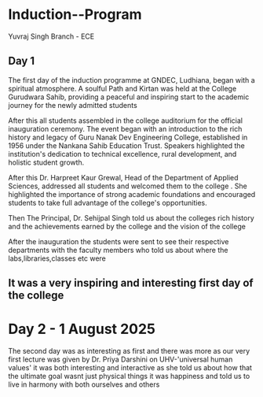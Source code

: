 # Induction--Program
Yuvraj Singh
Branch - ECE
## Day 1
The first day of the induction programme at
GNDEC, Ludhiana, began with a spiritual 
atmosphere. A soulful Path and Kirtan was
held at the College Gurudwara Sahib, 
providing a peaceful and inspiring start 
to the academic journey for the newly 
admitted students

After this all students assembled in the college auditorium for the official inauguration ceremony. The event began with an introduction to the rich history and legacy of Guru Nanak Dev Engineering College, established in 1956 under the Nankana Sahib Education Trust. Speakers highlighted the institution's dedication to technical excellence, rural development, and holistic student growth.


After this Dr. Harpreet Kaur Grewal, Head of the Department of Applied Sciences, addressed all students and welcomed them to the college . She highlighted the importance of strong academic foundations and encouraged students to take full advantage of the college's opportunities.

Then The Principal, Dr. Sehijpal Singh told us about the colleges rich history and the achievements earned by the college and the vision of the college

After the inauguration the students were sent to see their respective departments with the faculty members who told us about where the labs,libraries,classes etc were

## It was a very inspiring and interesting first day of the college

# Day 2 - 1 August 2025

The second day was as interesting as first and there was more as our very first lecture was given by Dr. Priya Darshini on UHV-'universal human values' it was both interesting and interactive as she told us about how that the ultimate goal wasnt just physical things it was happiness and told us to live in harmony with both ourselves and others
